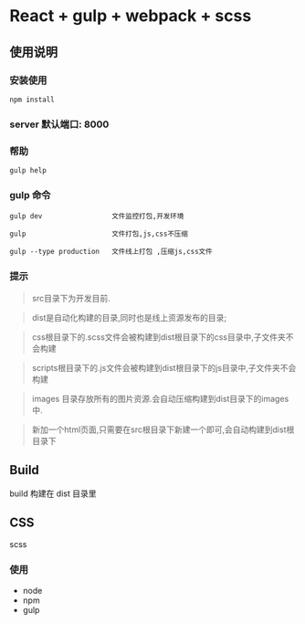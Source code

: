 # React + gulp + webpack + scss

## 使用说明 ##

###  安装使用 ###

```
npm install
```

### server 默认端口: 8000 ###

### 帮助  ###


```
gulp help
```

### gulp 命令 ###

```
gulp dev			     文件监控打包,开发环境

gulp 	                 文件打包,js,css不压缩

gulp --type production	 文件线上打包	,压缩js,css文件

```

### 提示 ###

> src目录下为开发目前.

> dist是自动化构建的目录,同时也是线上资源发布的目录;

> css根目录下的.scss文件会被构建到dist根目录下的css目录中,子文件夹不会构建

> scripts根目录下的.js文件会被构建到dist根目录下的js目录中,子文件夹不会构建

> images 目录存放所有的图片资源.会自动压缩构建到dist目录下的images中.

> 新加一个html页面,只需要在src根目录下新建一个即可,会自动构建到dist根目录下

## Build  ##

build 构建在 dist 目录里




## CSS ##

scss



### 使用  ###
* node
* npm
* gulp